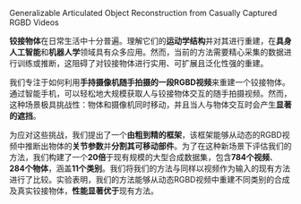 Generalizable Articulated Object Reconstruction from Casually Captured RGBD Videos


**铰接物体**在日常生活中十分普遍。理解它们的**运动学结构**并对其进行重建，在**具身人工智能**和**机器人学**领域具有众多应用。然而，当前的方法需要精心采集的数据进行训练或推断，这阻碍了对铰接物体进行实用、可扩展且泛化性强的重建。   
  
我们专注于如何利用**手持摄像机随手拍摄的一段RGBD视频**来重建一个铰接物体。通过智能手机，可以轻松地大规模获取人与铰接物体交互的随手拍摄视频。然而，这种场景极具挑战性：物体和摄像机同时移动，并且当人与物体交互时会产生**显著的遮挡**。   

为应对这些挑战，我们提出了一个**由粗到精的框架**，该框架能够从动态的RGBD视频中推断出物体的**关节参数**并**分割其可移动部件**。为了在这种新场景下评估我们的方法，我们构建了一个**20倍**于现有规模的大型合成数据集，包含**784个视频**、**284个物体**，涵盖**11个类别**。我们将我们的方法与同样以视频作为输入的现有方法进行了比较。实验表明，我们的方法能够从动态RGBD视频中重建不同类别的合成及真实铰接物体，**性能显著优于**现有方法。   
